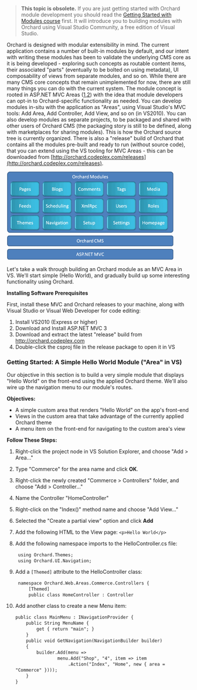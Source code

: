 > **This topic is obsolete.** If you are just getting started with Orchard module development you should read the [Getting Started with Modules course](Getting-Started-with-Modules.html) first. It will introduce you to building modules with Orchard using Visual Studio Community, a free edition of Visual Studio. 

Orchard is designed with modular extensibility in mind.  The current application contains a number of built-in modules by default, and our intent with writing these modules has been to validate the underlying CMS core  as it is being developed - exploring such concepts as routable content items, their associated "parts" (eventually to be bolted on using metadata), UI composability of views from separate modules, and so on.  While there are many CMS core concepts that remain unimplemented for now, there are still many things you can do with the current system.  The module concept is rooted in ASP.NET MVC Areas ([1](http://weblogs.asp.net/scottgu/archive/2009/07/31/asp-net-mvc-v2-preview-1-released.aspx),[2](http://haacked.com/archive/2009/07/31/single-project-areas.aspx)) with the idea that module developers can opt-in to Orchard-specific functionality as needed.  You can develop modules in-situ with the application as "Areas", using Visual Studio's MVC tools: Add Area, Add Controller, Add View, and so on (in VS2010).  You can also develop modules as separate projects, to be packaged and shared with other users of Orchard CMS (the packaging story is still to be defined, along with marketplaces for sharing modules).  This is how the Orchard source tree is currently organized.  There is also a "release" build of Orchard that contains all the modules pre-built and ready to run (without source code), that you can extend using the VS tooling for MVC Areas - this can be downloaded from 
[http://orchard.codeplex.com/releases](http://orchard.codeplex.com/releases). 

![](../Upload/module-tutorial/architecture_sm.gif)

Let's take a walk through building an Orchard module as an MVC Area in VS.  We'll start simple (Hello World), and gradually build up some interesting functionality using Orchard. 

**Installing Software Prerequisites**

First, install these MVC and Orchard releases to your machine, along with Visual Studio or Visual Web Developer for code editing:

1. Install VS2010 (Express or higher)
2. Download and Install ASP.NET MVC 3
3. Download and extract the latest "release" build from http://orchard.codeplex.com
4. Double-click the csproj file in the release package to open it in VS

### Getting Started: A Simple Hello World Module ("Area" in VS)

Our objective in this section is to build a very simple module that displays "Hello World" on the front-end using the applied Orchard theme.  We'll also wire up the navigation menu to our module's routes.


**Objectives:**

* A simple custom area that renders "Hello World" on the app's front-end
* Views in the custom area that take advantage of the currently applied Orchard theme
* A menu item on the front-end for navigating to the custom area's view

**Follow These Steps:**

1. Right-click the project node in VS Solution Explorer, and choose "Add &gt; Area..."
2. Type "Commerce" for the area name and click **OK**.
3. Right-click the newly created "Commerce &gt; Controllers" folder, and choose "Add &gt; Controller..."
4. Name the Controller "HomeController"
5. Right-click on the "Index()" method name and choose "Add View..."
6. Selected the "Create a partial view" option and click **Add**
7. Add the following HTML to the View page: `<p>Hello World</p>`
8. Add the following namespace imports to the HelloController.cs file:

        using Orchard.Themes;
        using Orchard.UI.Navigation;

9. Add a `[Themed]` attribute to the HelloController class:

        namespace Orchard.Web.Areas.Commerce.Controllers {
            [Themed]
            public class HomeController : Controller

10. Add another class to create a new Menu item:

        public class MainMenu : INavigationProvider {
            public String MenuName {
                get { return "main"; }
            }
            public void GetNavigation(NavigationBuilder builder)
            {
                builder.Add(menu => 
                        menu.Add("Shop", "4", item => item
                            .Action("Index", "Home", new { area = "Commerce" })));
            }
        }
